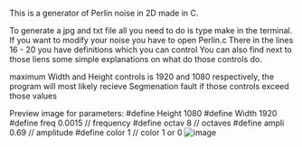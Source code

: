 This is a generator of Perlin noise in 2D made in C.

To generate a jpg and txt file all you need to do is type 
make in the terminal.
If you want to modify your noise you have to open Perlin.c
There in the lines 16 - 20 you have definitions which you can 
control
You can also find next to those liens some simple explanations on
what do those controls do.

maximum Width and Height
controls is 1920 and 1080 respectively, the program will most likely recieve
Segmenation fault if those controls exceed those values

Preview image for parameters:
#define Height  1080
#define Width   1920
#define freq    0.0015 // frequency
#define octav   8    // octaves
#define ampli   0.69  // amplitude
#define color   1     // color 1 or 0
![image](https://github.com/user-attachments/assets/8e6d71cd-e9e9-4c15-81c2-7f950d2b73d3)


